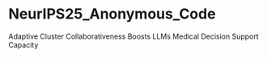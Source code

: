 # NeurIPS25_Anonymous_Code
Adaptive Cluster Collaborativeness Boosts LLMs Medical Decision Support Capacity
